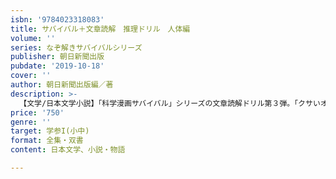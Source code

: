 ```yaml
---
isbn: '9784023318083'
title: サバイバル＋文章読解　推理ドリル　人体編
volume: ''
series: なぞ解きサバイバルシリーズ
publisher: 朝日新聞出版
pubdate: '2019-10-18'
cover: ''
author: 朝日新聞出版編／著
description: >-
  【文学/日本文学小説】「科学漫画サバイバル」シリーズの文章読解ドリル第３弾。「クサいオナラは誰だ？」など12ストーリーの謎を、人体に関する知識と文章読み解きでズバリ推理！　2020年新学習指導要領対応の「全体」→「部分」の２段階読みで、読解力が身につく！
price: '750'
genre: ''
target: 学参I(小中)
format: 全集・双書
content: 日本文学、小説・物語

---
```

